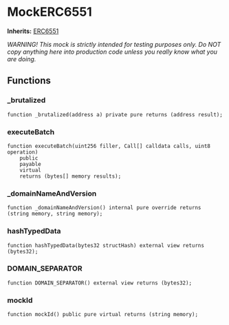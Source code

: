 # MockERC6551
**Inherits:**
[ERC6551](/lib/solady/src/accounts/ERC6551.sol/abstract.ERC6551.md)

*WARNING! This mock is strictly intended for testing purposes only.
Do NOT copy anything here into production code unless you really know what you are doing.*


## Functions
### _brutalized


```solidity
function _brutalized(address a) private pure returns (address result);
```

### executeBatch


```solidity
function executeBatch(uint256 filler, Call[] calldata calls, uint8 operation)
    public
    payable
    virtual
    returns (bytes[] memory results);
```

### _domainNameAndVersion


```solidity
function _domainNameAndVersion() internal pure override returns (string memory, string memory);
```

### hashTypedData


```solidity
function hashTypedData(bytes32 structHash) external view returns (bytes32);
```

### DOMAIN_SEPARATOR


```solidity
function DOMAIN_SEPARATOR() external view returns (bytes32);
```

### mockId


```solidity
function mockId() public pure virtual returns (string memory);
```

